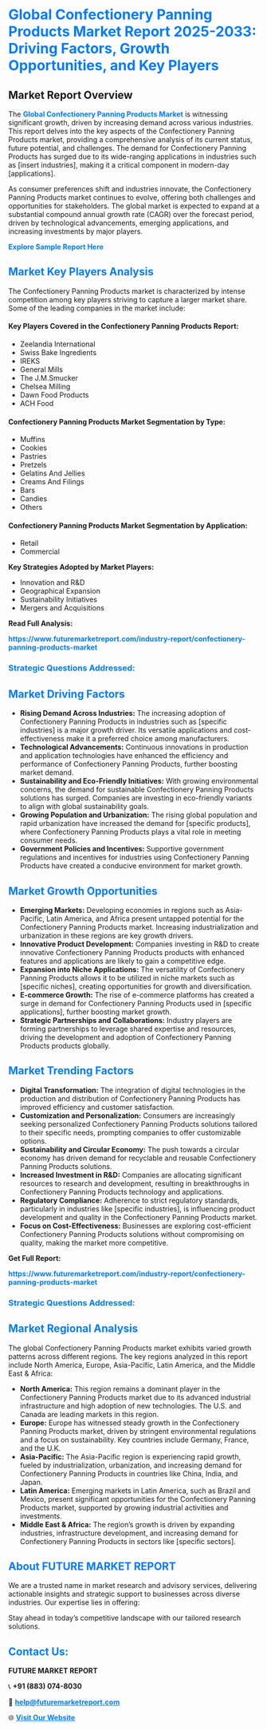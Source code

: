 <h1 style="color: #007BFF;">Global Confectionery Panning Products Market Report 2025-2033: Driving Factors, Growth Opportunities, and Key Players</h1>

<section id="overview">
<h2>Market Report Overview</h2>
<p>The <a href="https://www.futuremarketreport.com/industry-report/confectionery-panning-products-market" style="color: #007BFF; text-decoration: none;"><strong>Global Confectionery Panning Products Market</strong></a> is witnessing significant growth, driven by increasing demand across various industries. This report delves into the key aspects of the Confectionery Panning Products market, providing a comprehensive analysis of its current status, future potential, and challenges. The demand for Confectionery Panning Products has surged due to its wide-ranging applications in industries such as [insert industries], making it a critical component in modern-day [applications].</p>
<p>As consumer preferences shift and industries innovate, the Confectionery Panning Products market continues to evolve, offering both challenges and opportunities for stakeholders. The global market is expected to expand at a substantial compound annual growth rate (CAGR) over the forecast period, driven by technological advancements, emerging applications, and increasing investments by major players.</p>
</section>

<section id="overview">
<p><a href="https://www.futuremarketreport.com/request-sample/reportId=34268" style="color: #007BFF; text-decoration: none;"><strong>Explore Sample Report Here</strong></a></p>
</section>

<section id="key-players">
<h2 style="color: #007BFF;">Market Key Players Analysis</h2>
<p>The Confectionery Panning Products market is characterized by intense competition among key players striving to capture a larger market share. Some of the leading companies in the market include:</p>
<h4>Key Players Covered in the Confectionery Panning Products Report:</h4>
<ul><li>Zeelandia International</li><li>Swiss Bake Ingredients</li><li>IREKS</li><li>General Mills</li><li>The J.M.Smucker</li><li>Chelsea Milling</li><li>Dawn Food Products</li><li>ACH Food</li></ul>
<h4>Confectionery Panning Products Market Segmentation by Type:</h4>
<ul><li>Muffins</li><li>Cookies</li><li>Pastries</li><li>Pretzels</li><li>Gelatins And Jellies</li><li>Creams And Filings</li><li>Bars</li><li>Candies</li><li>Others</li></ul>

<h4>Confectionery Panning Products Market Segmentation by Application:</h4>
<ul><li>Retail</li><li>Commercial</li></ul>
<p><strong>Key Strategies Adopted by Market Players:</strong></p>
<ul>
<li>Innovation and R&D</li>
<li>Geographical Expansion</li>
<li>Sustainability Initiatives</li>
<li>Mergers and Acquisitions</li>
</ul>
</section>

<section>
<p><strong>Read Full Analysis: </strong></p><a href="https://www.futuremarketreport.com/industry-report/confectionery-panning-products-market" style="color: #007BFF; text-decoration: none;"><strong>https://www.futuremarketreport.com/industry-report/confectionery-panning-products-market</strong></a>
<h3 style="color: #007BFF;">Strategic Questions Addressed:</h3>
</section>

<section id="driving-factors">
<h2 style="color: #007BFF;">Market Driving Factors</h2>
<ul>
<li><strong>Rising Demand Across Industries:</strong> The increasing adoption of Confectionery Panning Products in industries such as [specific industries] is a major growth driver. Its versatile applications and cost-effectiveness make it a preferred choice among manufacturers.</li>
<li><strong>Technological Advancements:</strong> Continuous innovations in production and application technologies have enhanced the efficiency and performance of Confectionery Panning Products, further boosting market demand.</li>
<li><strong>Sustainability and Eco-Friendly Initiatives:</strong> With growing environmental concerns, the demand for sustainable Confectionery Panning Products solutions has surged. Companies are investing in eco-friendly variants to align with global sustainability goals.</li>
<li><strong>Growing Population and Urbanization:</strong> The rising global population and rapid urbanization have increased the demand for [specific products], where Confectionery Panning Products plays a vital role in meeting consumer needs.</li>
<li><strong>Government Policies and Incentives:</strong> Supportive government regulations and incentives for industries using Confectionery Panning Products have created a conducive environment for market growth.</li>
</ul>
</section>

<section id="growth-opportunities">
<h2 style="color: #007BFF;">Market Growth Opportunities</h2>
<ul>
<li><strong>Emerging Markets:</strong> Developing economies in regions such as Asia-Pacific, Latin America, and Africa present untapped potential for the Confectionery Panning Products market. Increasing industrialization and urbanization in these regions are key growth drivers.</li>
<li><strong>Innovative Product Development:</strong> Companies investing in R&D to create innovative Confectionery Panning Products products with enhanced features and applications are likely to gain a competitive edge.</li>
<li><strong>Expansion into Niche Applications:</strong> The versatility of Confectionery Panning Products allows it to be utilized in niche markets such as [specific niches], creating opportunities for growth and diversification.</li>
<li><strong>E-commerce Growth:</strong> The rise of e-commerce platforms has created a surge in demand for Confectionery Panning Products used in [specific applications], further boosting market growth.</li>
<li><strong>Strategic Partnerships and Collaborations:</strong> Industry players are forming partnerships to leverage shared expertise and resources, driving the development and adoption of Confectionery Panning Products products globally.</li>
</ul>
</section>

<section id="trending-factors">
<h2 style="color: #007BFF;">Market Trending Factors</h2>
<ul>
<li><strong>Digital Transformation:</strong> The integration of digital technologies in the production and distribution of Confectionery Panning Products has improved efficiency and customer satisfaction.</li>
<li><strong>Customization and Personalization:</strong> Consumers are increasingly seeking personalized Confectionery Panning Products solutions tailored to their specific needs, prompting companies to offer customizable options.</li>
<li><strong>Sustainability and Circular Economy:</strong> The push towards a circular economy has driven demand for recyclable and reusable Confectionery Panning Products solutions.</li>
<li><strong>Increased Investment in R&D:</strong> Companies are allocating significant resources to research and development, resulting in breakthroughs in Confectionery Panning Products technology and applications.</li>
<li><strong>Regulatory Compliance:</strong> Adherence to strict regulatory standards, particularly in industries like [specific industries], is influencing product development and quality in the Confectionery Panning Products market.</li>
<li><strong>Focus on Cost-Effectiveness:</strong> Businesses are exploring cost-efficient Confectionery Panning Products solutions without compromising on quality, making the market more competitive.</li>
</ul>
</section>

<section>
<p><strong>Get Full Report: </strong></p><a href="https://www.futuremarketreport.com/industry-report/confectionery-panning-products-market" style="color: #007BFF; text-decoration: none;"><strong>https://www.futuremarketreport.com/industry-report/confectionery-panning-products-market</strong></a>
<h3 style="color: #007BFF;">Strategic Questions Addressed:</h3>
</section>


<section id="regional-analysis">
<h2 style="color: #007BFF;">Market Regional Analysis</h2>
<p>The global Confectionery Panning Products market exhibits varied growth patterns across different regions. The key regions analyzed in this report include North America, Europe, Asia-Pacific, Latin America, and the Middle East & Africa:</p>
<ul>
<li><strong>North America:</strong> This region remains a dominant player in the Confectionery Panning Products market due to its advanced industrial infrastructure and high adoption of new technologies. The U.S. and Canada are leading markets in this region.</li>
<li><strong>Europe:</strong> Europe has witnessed steady growth in the Confectionery Panning Products market, driven by stringent environmental regulations and a focus on sustainability. Key countries include Germany, France, and the U.K.</li>
<li><strong>Asia-Pacific:</strong> The Asia-Pacific region is experiencing rapid growth, fueled by industrialization, urbanization, and increasing demand for Confectionery Panning Products in countries like China, India, and Japan.</li>
<li><strong>Latin America:</strong> Emerging markets in Latin America, such as Brazil and Mexico, present significant opportunities for the Confectionery Panning Products market, supported by growing industrial activities and investments.</li>
<li><strong>Middle East & Africa:</strong> The region’s growth is driven by expanding industries, infrastructure development, and increasing demand for Confectionery Panning Products in sectors like [specific sectors].</li>
</ul>
</section>

<footer>
<h2 style="color: #007BFF;">About FUTURE MARKET REPORT</h2>
<p>We are a trusted name in market research and advisory services, delivering actionable insights and strategic support to businesses across diverse industries. Our expertise lies in offering:</p>

<p>Stay ahead in today’s competitive landscape with our tailored research solutions.</p>

<h2 style="color: #007BFF;">Contact Us:</h2>
<p><strong>FUTURE MARKET REPORT</strong></p>
<p>📞 <strong>+91 (883) 074-8030</strong></p>
<p>📧 <strong><a href="mailto:help@futuremarketreport.com" style="color: #007BFF;">help@futuremarketreport.com</a></strong></p>
<p>🌐 <strong><a href="https://www.futuremarketreport.com/" style="color: #007BFF;">Visit Our Website</a></strong></p>
</footer>